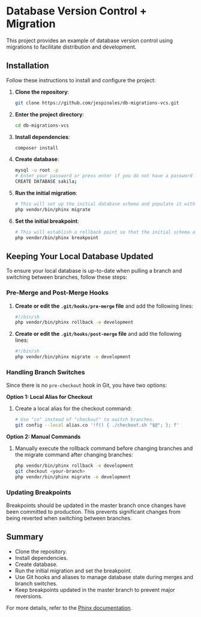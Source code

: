 # Database Version Control + Migration

This project provides an example of database version control using migrations to facilitate distribution and development.

## Installation

Follow these instructions to install and configure the project:

1. **Clone the repository**:
    ```sh
    git clone https://github.com/jespinales/db-migrations-vcs.git
    ```

2. **Enter the project directory**:
    ```sh
    cd db-migrations-vcs
    ```

3. **Install dependencies**:
    ```sh
    composer install
    ```

4. **Create database**:
    ```sh
    mysql -u root -p
    # Enter your password or press enter if you do not have a password
    CREATE DATABASE sakila;
    ```

5. **Run the initial migration**:
    ```sh
    # This will set up the initial database schema and populate it with the initial data.
    php vendor/bin/phinx migrate
    ```

6. **Set the initial breakpoint**:
    ```sh
    # This will establish a rollback point so that the initial schema and data are not deleted.
    php vendor/bin/phinx breakpoint
    ```

## Keeping Your Local Database Updated

To ensure your local database is up-to-date when pulling a branch and switching between branches, follow these steps:

### Pre-Merge and Post-Merge Hooks

1. **Create or edit the `.git/hooks/pre-merge` file** and add the following lines:
    ```sh
    #!/bin/sh
    php vendor/bin/phinx rollback -e development
    ```

2. **Create or edit the `.git/hooks/post-merge` file** and add the following lines:
    ```sh
    #!/bin/sh
    php vendor/bin/phinx migrate -e development
    ```

### Handling Branch Switches

Since there is no `pre-checkout` hook in Git, you have two options:

**Option 1: Local Alias for Checkout**

1. Create a local alias for the checkout command:
    ```sh
    # Use "co" instead of "checkout" to switch branches.
    git config --local alias.co '!f() { ./checkout.sh "$@"; }; f'
    ```

**Option 2: Manual Commands**

1. Manually execute the rollback command before changing branches and the migrate command after changing branches:
    ```sh
    php vendor/bin/phinx rollback -e development
    git checkout <your-branch>
    php vendor/bin/phinx migrate -e development
    ```

### Updating Breakpoints

Breakpoints should be updated in the master branch once changes have been committed to production. This prevents significant changes from being reverted when switching between branches.

## Summary

- Clone the repository.
- Install dependencies.
- Create database.
- Run the initial migration and set the breakpoint.
- Use Git hooks and aliases to manage database state during merges and branch switches.
- Keep breakpoints updated in the master branch to prevent major reversions.

For more details, refer to the [Phinx documentation](https://book.cakephp.org/phinx/0/en/index.html).
